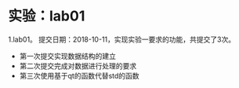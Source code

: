 # 实验：lab01
1.lab01。 提交日期：2018-10-11，实现实验一要求的功能，共提交了3次。<br>
* 第一次提交实现数据结构的建立
* 第二次提交完成对数据进行处理的要求
* 第三次使用基于qt的函数代替std的函数
